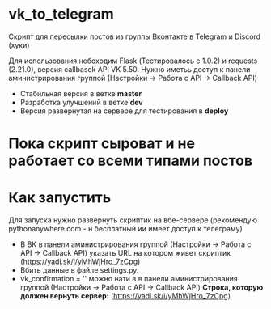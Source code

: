 # vk_to_telegram
Скрипт для пересылки постов из группы Вконтакте в Telegram и Discord (хуки)

Для использования небоходим Flask (Тестировалось c 1.0.2) и requests (2.21.0), версия callbasck API VK 5.50.
Нужно иметьь доступ к панели аминистрирования группой (Настройки -> Работа с API -> Callback API)

- Стабильная версия в ветке **master**
- Разработка улучшений в ветке **dev**
- Версия развернутая на сервере для тестирования в **deploy**



# Пока скрипт сыроват и не работает со всеми типами постов 

# Как запустить
Для запуска нужно развернуть скриптик на вбе-сервере (рекомендую pythonanywhere.com - н бесплатный ии имеет доступ к телеграму)
- В ВК в панели  аминистрирования группой (Настройки -> Работа с API -> Callback API) указать URL на котором живет скриптик (https://yadi.sk/i/yMhWjHro_7zCpg)
- Вбить данные в файле settings.py.
- vk_confirmation = '' можно нати в в панели  аминистрирования группой (Настройки -> Работа с API -> Callback API) **Строка, которую должен вернуть сервер:** (https://yadi.sk/i/yMhWjHro_7zCpg)

